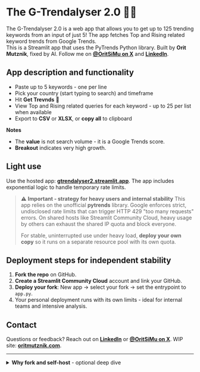 # The G-Trendalyser 2.0 🐍🔥

The G-Trendalyser 2.0 is a web app that allows you to get up to 125 trending keywords from an input of just 5! The app fetches Top and Rising related keyword trends from Google Trends. 
<br>This is a Streamlit app that uses the PyTrends Python library. Built by **Orit Mutznik**, fixed by AI. Follow me on **[@OritSiMu on X](https://x.com/OritSiMu)** and **[LinkedIn](https://www.linkedin.com/in/oritsimu/)**.

## App description and functionality

* Paste up to 5 keywords - one per line
* Pick your country (start typing to search) and timeframe
* Hit **Get Trevnds** 🤘
* View Top and Rising related queries for each keyword - up to 25 per list when available
* Export to **CSV** or **XLSX**, or **copy all** to clipboard

**Notes**

* The **value** is not search volume - it is a Google Trends score.
* **Breakout** indicates very high growth.

## Light use

Use the hosted app: **[gtrendalyser2.streamlit.app](https://gtrendalyser2.streamlit.app/)**. The app includes exponential logic to handle temporary rate limits.

> ⚠️ **Important - strategy for heavy users and internal stability**
> This app relies on the unofficial **pytrends** library. Google enforces strict, undisclosed rate limits that can trigger HTTP 429 "too many requests" errors. On shared hosts like Streamlit Community Cloud, heavy usage by others can exhaust the shared IP quota and block everyone.
>
> For stable, uninterrupted use under heavy load, **deploy your own copy** so it runs on a separate resource pool with its own quota.

## Deployment steps for independent stability

1. **Fork the repo** on GitHub.
2. **Create a Streamlit Community Cloud** account and link your GitHub.
3. **Deploy your fork**: New app → select your fork → set the entrypoint to `app.py`.
4. Your personal deployment runs with its own limits - ideal for internal teams and intensive analysis.

## Contact

Questions or feedback? Reach out on **[LinkedIn](https://www.linkedin.com/in/oritsimu/)** or **[@OritSiMu on X](https://x.com/OritSiMu)**. WIP site: **[oritmutznik.com](https://www.oritmutznik.com/)**.

---

<details>
<summary><strong>Why fork and self-host</strong> - optional deep dive</summary>

* Shared IPs can hit 429 rate limits under heavy use
* Your own deploy isolates your quota and avoids noisy neighbors
* You keep control of updates and environment

</details>
